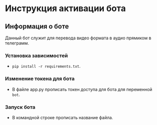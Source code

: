 # Инструкция активации бота

## Информация о боте
Данный бот служит для перевода видео формата в аудио прямиком в телеграмм.

### Установка зависимостей
* ```pip install -r requirements.txt```.

### Изменение токена для бота
* В файле app.py прописать токен доступа для бота для переменной ```bot```.

### Запуск бота
* В командной строке прописать название файла.

